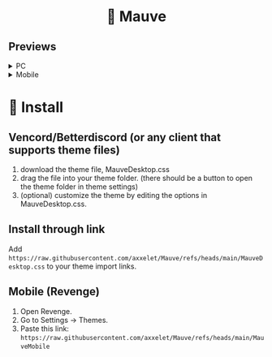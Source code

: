 <h1 align="center">🌸 Mauve</h1>

## Previews

<details>
  <br/>
  <summary>PC</summary>
  <img src="images/chat.png" alt="Mobile preview" width="80%"/>
  <img src = "images/settings.png" alt="Mobile preview" width="80%"/>
</details>
<details>
  <summary>Mobile</summary>
  <br/>
  <img src = "images/mob.jpg" alt="Mobile preview" width="30%"/>
</details>

# 🔧 Install

## Vencord/Betterdiscord (or any client that supports theme files)

1. download the theme file, MauveDesktop.css
2. drag the file into your theme folder. (there should be a button to open the theme folder in theme settings)
3. (optional) customize the theme by editing the options in MauveDesktop.css.

## Install through link

Add `https://raw.githubusercontent.com/axxelet/Mauve/refs/heads/main/MauveDesktop.css` to your theme import links.

## Mobile (Revenge)

1.	Open Revenge.
2.	Go to Settings → Themes.
3.	Paste this link: `https://raw.githubusercontent.com/axxelet/Mauve/refs/heads/main/MauveMobile`
